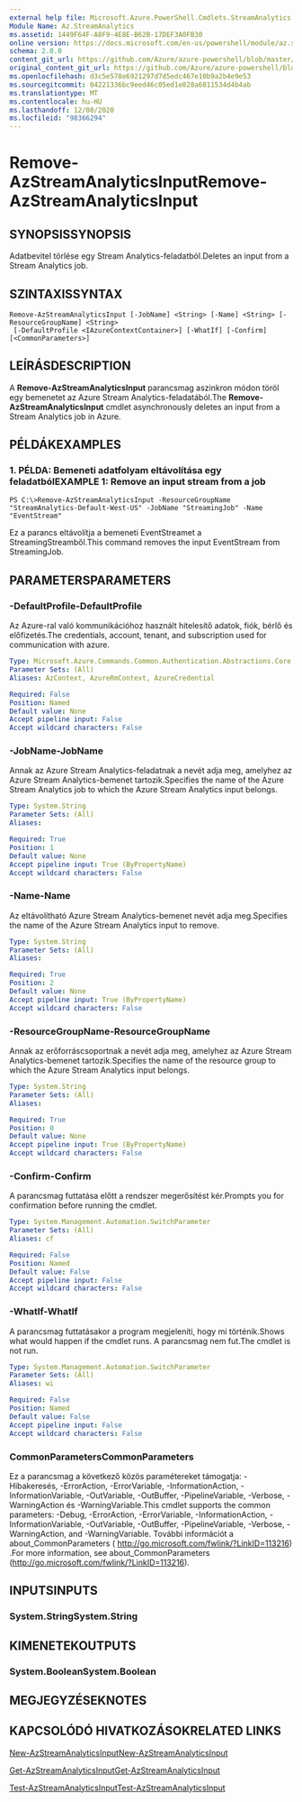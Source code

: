 ```yaml
---
external help file: Microsoft.Azure.PowerShell.Cmdlets.StreamAnalytics.dll-Help.xml
Module Name: Az.StreamAnalytics
ms.assetid: 1449F64F-A8F9-4E8E-B62B-17DEF3A0FB30
online version: https://docs.microsoft.com/en-us/powershell/module/az.streamanalytics/remove-azstreamanalyticsinput
schema: 2.0.0
content_git_url: https://github.com/Azure/azure-powershell/blob/master/src/StreamAnalytics/StreamAnalytics/help/Remove-AzStreamAnalyticsInput.md
original_content_git_url: https://github.com/Azure/azure-powershell/blob/master/src/StreamAnalytics/StreamAnalytics/help/Remove-AzStreamAnalyticsInput.md
ms.openlocfilehash: d3c5e578e6921297d7d5edc467e10b9a2b4e9e53
ms.sourcegitcommit: 04221336bc9eed46c05ed1e828a6811534d4b4ab
ms.translationtype: MT
ms.contentlocale: hu-HU
ms.lasthandoff: 12/08/2020
ms.locfileid: "98366294"
---
```

# <span data-ttu-id="b4565-101">Remove-AzStreamAnalyticsInput</span><span class="sxs-lookup"><span data-stu-id="b4565-101">Remove-AzStreamAnalyticsInput</span></span>

## <span data-ttu-id="b4565-102">SYNOPSIS</span><span class="sxs-lookup"><span data-stu-id="b4565-102">SYNOPSIS</span></span>
<span data-ttu-id="b4565-103">Adatbevitel törlése egy Stream Analytics-feladatból.</span><span class="sxs-lookup"><span data-stu-id="b4565-103">Deletes an input from a Stream Analytics job.</span></span>

## <span data-ttu-id="b4565-104">SZINTAXIS</span><span class="sxs-lookup"><span data-stu-id="b4565-104">SYNTAX</span></span>

```
Remove-AzStreamAnalyticsInput [-JobName] <String> [-Name] <String> [-ResourceGroupName] <String>
 [-DefaultProfile <IAzureContextContainer>] [-WhatIf] [-Confirm] [<CommonParameters>]
```

## <span data-ttu-id="b4565-105">LEÍRÁS</span><span class="sxs-lookup"><span data-stu-id="b4565-105">DESCRIPTION</span></span>
<span data-ttu-id="b4565-106">A **Remove-AzStreamAnalyticsInput** parancsmag aszinkron módon töröl egy bemenetet az Azure Stream Analytics-feladatából.</span><span class="sxs-lookup"><span data-stu-id="b4565-106">The **Remove-AzStreamAnalyticsInput** cmdlet asynchronously deletes an input from a Stream Analytics job in Azure.</span></span>

## <span data-ttu-id="b4565-107">PÉLDÁK</span><span class="sxs-lookup"><span data-stu-id="b4565-107">EXAMPLES</span></span>

### <span data-ttu-id="b4565-108">1. PÉLDA: Bemeneti adatfolyam eltávolítása egy feladatból</span><span class="sxs-lookup"><span data-stu-id="b4565-108">EXAMPLE 1: Remove an input stream from a job</span></span>
```
PS C:\>Remove-AzStreamAnalyticsInput -ResourceGroupName "StreamAnalytics-Default-West-US" -JobName "StreamingJob" -Name "EventStream"
```

<span data-ttu-id="b4565-109">Ez a parancs eltávolítja a bemeneti EventStreamet a StreamingStreamből.</span><span class="sxs-lookup"><span data-stu-id="b4565-109">This command removes the input EventStream from StreamingJob.</span></span>

## <span data-ttu-id="b4565-110">PARAMETERS</span><span class="sxs-lookup"><span data-stu-id="b4565-110">PARAMETERS</span></span>

### <span data-ttu-id="b4565-111">-DefaultProfile</span><span class="sxs-lookup"><span data-stu-id="b4565-111">-DefaultProfile</span></span>
<span data-ttu-id="b4565-112">Az Azure-ral való kommunikációhoz használt hitelesítő adatok, fiók, bérlő és előfizetés.</span><span class="sxs-lookup"><span data-stu-id="b4565-112">The credentials, account, tenant, and subscription used for communication with azure.</span></span>

```yaml
Type: Microsoft.Azure.Commands.Common.Authentication.Abstractions.Core.IAzureContextContainer
Parameter Sets: (All)
Aliases: AzContext, AzureRmContext, AzureCredential

Required: False
Position: Named
Default value: None
Accept pipeline input: False
Accept wildcard characters: False
```

### <span data-ttu-id="b4565-113">-JobName</span><span class="sxs-lookup"><span data-stu-id="b4565-113">-JobName</span></span>
<span data-ttu-id="b4565-114">Annak az Azure Stream Analytics-feladatnak a nevét adja meg, amelyhez az Azure Stream Analytics-bemenet tartozik.</span><span class="sxs-lookup"><span data-stu-id="b4565-114">Specifies the name of the Azure Stream Analytics job to which the Azure Stream Analytics input belongs.</span></span>

```yaml
Type: System.String
Parameter Sets: (All)
Aliases:

Required: True
Position: 1
Default value: None
Accept pipeline input: True (ByPropertyName)
Accept wildcard characters: False
```

### <span data-ttu-id="b4565-115">-Name</span><span class="sxs-lookup"><span data-stu-id="b4565-115">-Name</span></span>
<span data-ttu-id="b4565-116">Az eltávolítható Azure Stream Analytics-bemenet nevét adja meg.</span><span class="sxs-lookup"><span data-stu-id="b4565-116">Specifies the name of the Azure Stream Analytics input to remove.</span></span>

```yaml
Type: System.String
Parameter Sets: (All)
Aliases:

Required: True
Position: 2
Default value: None
Accept pipeline input: True (ByPropertyName)
Accept wildcard characters: False
```

### <span data-ttu-id="b4565-117">-ResourceGroupName</span><span class="sxs-lookup"><span data-stu-id="b4565-117">-ResourceGroupName</span></span>
<span data-ttu-id="b4565-118">Annak az erőforráscsoportnak a nevét adja meg, amelyhez az Azure Stream Analytics-bemenet tartozik.</span><span class="sxs-lookup"><span data-stu-id="b4565-118">Specifies the name of the resource group to which the Azure Stream Analytics input belongs.</span></span>

```yaml
Type: System.String
Parameter Sets: (All)
Aliases:

Required: True
Position: 0
Default value: None
Accept pipeline input: True (ByPropertyName)
Accept wildcard characters: False
```

### <span data-ttu-id="b4565-119">-Confirm</span><span class="sxs-lookup"><span data-stu-id="b4565-119">-Confirm</span></span>
<span data-ttu-id="b4565-120">A parancsmag futtatása előtt a rendszer megerősítést kér.</span><span class="sxs-lookup"><span data-stu-id="b4565-120">Prompts you for confirmation before running the cmdlet.</span></span>

```yaml
Type: System.Management.Automation.SwitchParameter
Parameter Sets: (All)
Aliases: cf

Required: False
Position: Named
Default value: False
Accept pipeline input: False
Accept wildcard characters: False
```

### <span data-ttu-id="b4565-121">-WhatIf</span><span class="sxs-lookup"><span data-stu-id="b4565-121">-WhatIf</span></span>
<span data-ttu-id="b4565-122">A parancsmag futtatásakor a program megjeleníti, hogy mi történik.</span><span class="sxs-lookup"><span data-stu-id="b4565-122">Shows what would happen if the cmdlet runs.</span></span>
<span data-ttu-id="b4565-123">A parancsmag nem fut.</span><span class="sxs-lookup"><span data-stu-id="b4565-123">The cmdlet is not run.</span></span>

```yaml
Type: System.Management.Automation.SwitchParameter
Parameter Sets: (All)
Aliases: wi

Required: False
Position: Named
Default value: False
Accept pipeline input: False
Accept wildcard characters: False
```

### <span data-ttu-id="b4565-124">CommonParameters</span><span class="sxs-lookup"><span data-stu-id="b4565-124">CommonParameters</span></span>
<span data-ttu-id="b4565-125">Ez a parancsmag a következő közös paramétereket támogatja: -Hibakeresés, -ErrorAction, -ErrorVariable, -InformationAction, -InformationVariable, -OutVariable, -OutBuffer, -PipelineVariable, -Verbose, -WarningAction és -WarningVariable.</span><span class="sxs-lookup"><span data-stu-id="b4565-125">This cmdlet supports the common parameters: -Debug, -ErrorAction, -ErrorVariable, -InformationAction, -InformationVariable, -OutVariable, -OutBuffer, -PipelineVariable, -Verbose, -WarningAction, and -WarningVariable.</span></span> <span data-ttu-id="b4565-126">További információt a about_CommonParameters ( http://go.microsoft.com/fwlink/?LinkID=113216) .</span><span class="sxs-lookup"><span data-stu-id="b4565-126">For more information, see about_CommonParameters (http://go.microsoft.com/fwlink/?LinkID=113216).</span></span>

## <span data-ttu-id="b4565-127">INPUTS</span><span class="sxs-lookup"><span data-stu-id="b4565-127">INPUTS</span></span>

### <span data-ttu-id="b4565-128">System.String</span><span class="sxs-lookup"><span data-stu-id="b4565-128">System.String</span></span>

## <span data-ttu-id="b4565-129">KIMENETEK</span><span class="sxs-lookup"><span data-stu-id="b4565-129">OUTPUTS</span></span>

### <span data-ttu-id="b4565-130">System.Boolean</span><span class="sxs-lookup"><span data-stu-id="b4565-130">System.Boolean</span></span>

## <span data-ttu-id="b4565-131">MEGJEGYZÉSEK</span><span class="sxs-lookup"><span data-stu-id="b4565-131">NOTES</span></span>

## <span data-ttu-id="b4565-132">KAPCSOLÓDÓ HIVATKOZÁSOK</span><span class="sxs-lookup"><span data-stu-id="b4565-132">RELATED LINKS</span></span>

[<span data-ttu-id="b4565-133">New-AzStreamAnalyticsInput</span><span class="sxs-lookup"><span data-stu-id="b4565-133">New-AzStreamAnalyticsInput</span></span>](./New-AzStreamAnalyticsInput.md)

[<span data-ttu-id="b4565-134">Get-AzStreamAnalyticsInput</span><span class="sxs-lookup"><span data-stu-id="b4565-134">Get-AzStreamAnalyticsInput</span></span>](./Get-AzStreamAnalyticsInput.md)

[<span data-ttu-id="b4565-135">Test-AzStreamAnalyticsInput</span><span class="sxs-lookup"><span data-stu-id="b4565-135">Test-AzStreamAnalyticsInput</span></span>](./Test-AzStreamAnalyticsInput.md)


